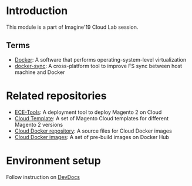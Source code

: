 # Introduction

This module is a part of Imagine'19 Cloud Lab session.

## Terms
* [Docker](https://www.docker.com): A software that performs operating-system-level virtualization
* [docker-sync](http://docker-sync.io): A cross-platform tool to improve FS sync between host machine and Docker

# Related repositories

* [ECE-Tools](https://github.com/magento/ece-tools): A deployment tool to deploy Magento 2 on Cloud
* [Cloud Template](https://github.com/magento/magento-cloud): A set of Magento Cloud templates for different Magento 2 versions
* [Cloud Docker repository](https://github.com/magento/magento-cloud-docker): A source files for Cloud Docker images
* [Cloud Docker images](https://cloud.docker.com/u/magento): A set of pre-build images on Docker Hub

# Environment setup

Follow instruction on [DevDocs](https://devdocs.magento.com/guides/v2.3/cloud/docker/docker-development.html)

